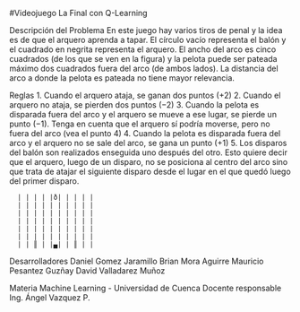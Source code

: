 #Videojuego La Final con Q-Learning

Descripción del Problema
  En este juego hay varios tiros de penal y la idea es de que el arquero aprenda a tapar.
  El círculo vacío representa el balón y el cuadrado en negrita representa el arquero.
  El ancho del arco es cinco cuadrados (de los que se ven en la figura) y la pelota puede ser 
  pateada máximo dos cuadrados fuera del arco (de ambos lados). La distancia del arco a donde la
  pelota es pateada no tiene mayor relevancia.

  Reglas
    1. Cuando el arquero ataja, se ganan dos puntos (+2)
    2. Cuando el arquero no ataja, se pierden dos puntos (−2)
    3. Cuando la pelota es disparada fuera del arco y el arquero se mueve a ese lugar, se
      pierde un punto (−1). Tenga en cuenta que el arquero sí podría moverse, pero no
      fuera del arco (vea el punto 4)
    4. Cuando la pelota es disparada fuera del arco y el arquero no se sale del arco, se
      gana un punto (+1)
    5. Los disparos del balón son realizados enseguida uno después del otro. Esto quiere
      decir que el arquero, luego de un disparo, no se posiciona al centro del arco sino que
      trata de atajar el siguiente disparo desde el lugar en el que quedó luego del primer
      disparo.

      | | | | |ð| | | | |
      | | | | | | | | | |
      | | | | | | | | | |
      | | | | | | | | | |
      | | | | | | | | | |
      | | | | | | | | | |
      | | ║ | |▄| | ║ | |
      
Desarrolladores
  Daniel Gomez Jaramillo
  Brian Mora Aguirre
  Mauricio Pesantez Guzñay
  David Valladarez Muñoz

Materia 
  Machine Learning - Universidad de Cuenca
Docente responsable
  Ing. Ángel Vazquez P.
